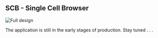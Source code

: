 ## SCB - Single Cell Browser

![Full design](https://user-images.githubusercontent.com/48568122/73579698-c748ea00-4448-11ea-8ade-122ca0fb1012.JPG)

The application is still in the early stages of production. Stay tuned . . .
